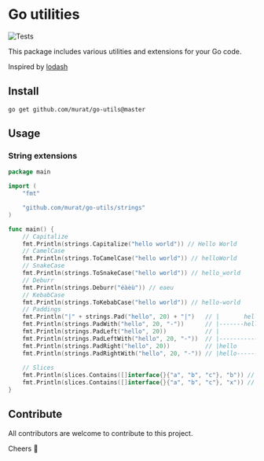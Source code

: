 # Go utilities

![Tests](https://github.com/murat/dicterm/actions/workflows/test.yml/badge.svg)

This package includes various utilities and extensions for your Go code.

Inspired by [lodash](https://lodash.com)

## Install

```shell
go get github.com/murat/go-utils@master
```

## Usage

### String extensions

```go
package main

import (
	"fmt"

	"github.com/murat/go-utils/strings"
)

func main() {
	// Capitalize
	fmt.Println(strings.Capitalize("hello world")) // Hello World
	// CamelCase
	fmt.Println(strings.ToCamelCase("hello world")) // helloWorld
	// SnakeCase
	fmt.Println(strings.ToSnakeCase("hello world")) // hello_world
	// Deburr
	fmt.Println(strings.Deburr("éàèù")) // eaeu
	// KebabCase
	fmt.Println(strings.ToKebabCase("hello world")) // hello-world
	// Paddings
	fmt.Println("|" + strings.Pad("hello", 20) + "|")   // |       hello        |
	fmt.Println(strings.PadWith("hello", 20, "-"))      // |-------hello--------|
	fmt.Println(strings.PadLeft("hello", 20))           // |               hello|
	fmt.Println(strings.PadLeftWith("hello", 20, "-"))  // |---------------hello|
	fmt.Println(strings.PadRight("hello", 20))          // |hello               |
	fmt.Println(strings.PadRightWith("hello", 20, "-")) // |hello---------------|
	
	// Slices
	fmt.Println(slices.Contains([]interface{}{"a", "b", "c"}, "b")) // true
	fmt.Println(slices.Contains([]interface{}{"a", "b", "c"}, "x")) // false
}
```

## Contribute

All contributors are welcome to contribute to this project.

Cheers :beer:
